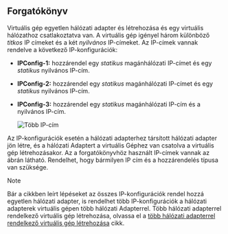 ## <a name="scenario"></a>Forgatókönyv
Virtuális gép egyetlen hálózati adapter és létrehozása és egy virtuális hálózathoz csatlakoztatva van. A virtuális gép igényel három különböző *titkos* IP címeket és a két *nyilvános* IP-címeket. Az IP-címek vannak rendelve a következő IP-konfigurációk:

* **IPConfig-1:** hozzárendel egy *statikus* magánhálózati IP-címet és egy *statikus* nyilvános IP-cím.
* **IPConfig-2:** hozzárendel egy *statikus* magánhálózati IP-címet és egy *statikus* nyilvános IP-cím.
* **IPConfig-3:** hozzárendel egy *statikus* magánhálózati IP-cím és a nyilvános IP-cím.
  
    ![Több IP-cím](./media/virtual-network-multiple-ip-addresses-scenario/multiple-ipconfigs.png)

Az IP-konfigurációk esetén a hálózati adapterhez társított hálózati adapter jön létre, és a hálózati Adaptert a virtuális Géphez van csatolva a virtuális gép létrehozásakor. Az a forgatókönyvhöz használt IP-címek vannak az ábrán látható. Rendelhet, hogy bármilyen IP cím és a hozzárendelés típusa van szüksége.

> [!NOTE]
> Bár a cikkben leírt lépéseket az összes IP-konfigurációk rendel hozzá egyetlen hálózati adapter, is rendelhet több IP-konfigurációk a hálózati adapterek virtuális gépen több hálózati Adapterrel. Több hálózati adapterrel rendelkező virtuális gép létrehozása, olvassa el a [több hálózati adapterrel rendelkező virtuális gép létrehozása](../articles/virtual-network/virtual-network-deploy-multinic-arm-ps.md) cikk.